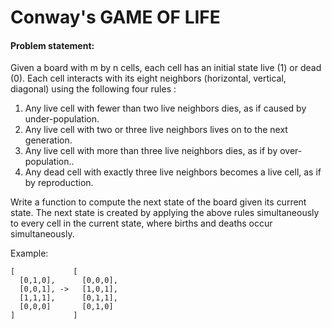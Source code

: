 # Conway's GAME OF LIFE

#### Problem statement:

Given a board with m by n cells, each cell has an initial state live (1) or
dead (0). Each cell interacts with its eight neighbors (horizontal, vertical,
diagonal) using the following four rules :
1. Any live cell with fewer than two live neighbors dies, as if caused by
under-population.
2. Any live cell with two or three live neighbors lives on to the next
generation.
3. Any live cell with more than three live neighbors dies, as if by
over-population..
4. Any dead cell with exactly three live neighbors becomes a live cell, as if
by reproduction.


Write a function to compute the next state of the board given its current
state.  The next state is created by applying the above rules simultaneously
to every cell in the current state, where births and deaths occur
simultaneously.


Example:
```
[             [
  [0,1,0],      [0,0,0],
  [0,0,1], ->   [1,0,1],
  [1,1,1],      [0,1,1],
  [0,0,0]       [0,1,0]
]             ]
```